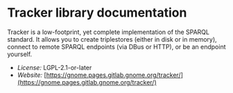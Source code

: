 # Tracker library documentation

Tracker is a low-footprint, yet complete implementation of the SPARQL
standard. It allows you to create triplestores (either in disk or in
memory), connect to remote SPARQL endpoints (via DBus or HTTP), or
be an endpoint yourself.

- *License:* LGPL-2.1-or-later
- *Website:* [https://gnome.pages.gitlab.gnome.org/tracker/](https://gnome.pages.gitlab.gnome.org/tracker/)
